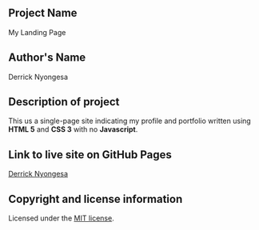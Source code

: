 ## Project Name
My Landing Page

## Author's Name
Derrick Nyongesa

## Description of project
This us a single-page site indicating my profile and portfolio written using **HTML 5** and **CSS 3** with no **Javascript**.

## Link to live site on GitHub Pages
[Derrick Nyongesa](file:///home/derrick/Documents/Independent%20Projects/I.P_1/index.html)

## Copyright and license information
Licensed under the [MIT license](LICENSE).